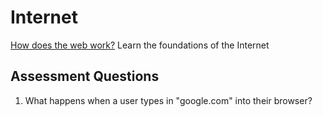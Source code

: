 # Internet

[How does the web work?](https://www.theodinproject.com/paths/foundations/courses/foundations/lessons/how-does-the-web-work#assignment) Learn the foundations of the Internet

## Assessment Questions

1. What happens when a user types in "google.com" into their browser?
